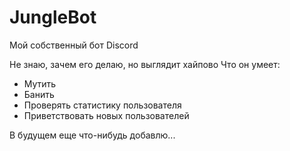 # JungleBot
Мой собственный бот Discord

Не знаю, зачем его делаю, но выглядит хайпово
Что он умеет:

- Мутить
- Банить
- Проверять статистику пользователя
- Приветствовать новых пользователей

В будущем еще что-нибудь добавлю...
